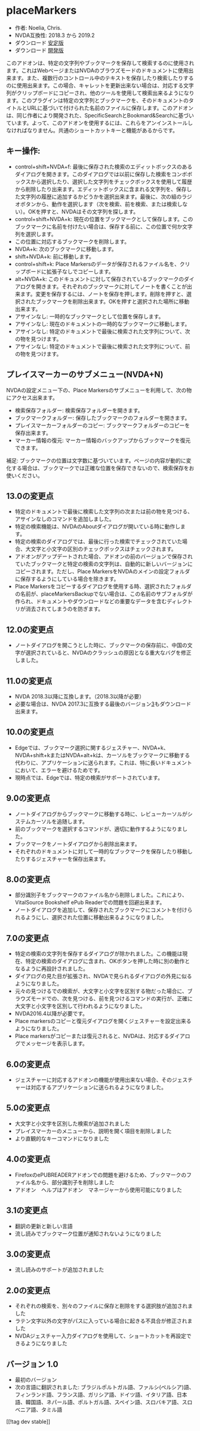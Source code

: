 # placeMarkers #
* 作者: Noelia, Chris.
* NVDA互換性: 2018.3 から 2019.2
* ダウンロード [安定版][1]
* ダウンロード [開発版][2]

このアドオンは、特定の文字列やブックマークを保存して検索するのに使用されます。これはWebページまたはNVDAのブラウズモードのドキュメントに使用出来ます。また、複数行のコントロール中のテキストを保存したり検索したりするのに使用出来ます。この場合、キャレットを更新出来ない場合は、対応する文字列がクリップボードにコピーされ、他のツールを使用して検索出来るようになります。このプラグインは特定の文字列とブックマークを、そのドキュメントのタイトルとURLに基づいて付けられた名前のファイルに保存します。このアドオンは、同じ作者により開発された、SpecificSearchとBookmard&Searchに基づいています。よって、このアドオンを使用するには、これらをアンインストールしなければなりません。共通のショートカットキーと機能があるからです。

## キー操作: ##

*	control+shift+NVDA+f:
  最後に保存された検索のエディットボックスのあるダイアログを開きます。このダイアログでは以前に保存した検索をコンボボックスから選択したり、選択した文字列をチェックボックスを使用して履歴から削除したり出来ます。エディットボックスに含まれる文字列を、保存した文字列の履歴に追加するかどうかを選択出来ます。最後に、次の組のラジオボタンから、動作を選択します（次を検索、前を検索、または検索しない）。OKを押すと、NVDAはその文字列を探します。
*	control+shift+NVDA+k:
  現在の位置をブックマークとして保存します。このブックマークに名前を付けたい場合は、保存する前に、この位置で何か文字列を選択します。
*	この位置に対応するブックマークを削除します。
*	NVDA+k: 次のブックマークに移動します。
*	shift+NVDA+k: 前に移動します。
*	control+shift+k: Place Markersのデータが保存されるファイル名を、クリップボードに拡張子なしでコピーします。
*	alt+NVDA+k:
  このドキュメントに対して保存されているブックマークのダイアログを開きます。それぞれのブックマークに対してノートを書くことが出来ます。変更を保存するには、ノートを保存を押します。削除を押すと、選択されたブックマークを削除出来ます。OKを押すと選択された場所に移動出来ます。
*	アサインなし: 一時的なブックマークとして位置を保存します。
*	アサインなし: 現在のドキュメントの一時的なブックマークに移動します。
*	アサインなし: 特定のドキュメントで最後に検索された文字列について、次の物を見つけます。
*	アサインなし: 特定のドキュメントで最後に検索された文字列について、前の物を見つけます。


## プレイスマーカーのサブメニュー(NVDA+N) ##

NVDAの設定メニュー下の、Place Markersのサブメニューを利用して、次の物にアクセス出来ます。

*	検索保存フォルダー: 検索保存フォルダーを開きます。
*	ブックマークフォルダー: 保存したブックマークのフォルダーを開きます。
*	プレイスマーカーフォルダーのコピー: ブックマークフォルダーのコピーを保存出来ます。
*	マーカー情報の復元: マーカー情報のバックアップからブックマークを復元できます。

補足:
ブックマークの位置は文字数に基づいています。ページの内容が動的に変化する場合は、ブックマークでは正確な位置を保存できないので、検索保存をお使いください。

## 13.0の変更点 ##
*	特定のドキュメントで最後に検索した文字列の次または前の物を見つける、アサインなしのコマンドを追加しました。
*	特定の検索機能は、NVDAのAboutダイアログが開いている時に動作します。
*	特定の検索のダイアログでは、最後に行った検索でチェックされていた場合、大文字と小文字の区別のチェックボックスはチェックされます。
*	アドオンがアップデートされた場合、アドオンの前のバージョンで保存されていたブックマークと特定の検索の文字列は、自動的に新しいバージョンにコピーされます。ただし、Place
  MarkersをNVDAのメインの設定フォルダに保存するようにしている場合を除きます。
*	Place
  Markersをコピーするダイアログを使用する時、選択されたフォルダの名前が、placeMarkersBackupでない場合は、この名前のサブフォルダが作られ、ドキュメントやダウンロードなどの重要なデータを含むディレクトリが消去されてしまうのを防ぎます。

## 12.0の変更点 ##
*	ノートダイアログを開こうとした時に、ブックマークの保存前に、中国の文字が選択されていると、NVDAのクラッシュの原因となる重大なバグを修正しました。

## 11.0の変更点 ##
*	NVDA 2018.3以降に互換します。（2018.3以降が必要）
*	必要な場合は、NVDA 2017.3に互換する最後のバージョン[3]もダウンロード出来ます。

## 10.0の変更点 ##
*	Edgeでは、ブックマーク選択に関するジェスチャー、NVDA+k、NVDA+shift+kまたはNVDA+alt+kは、カーソルをブックマークに移動する代わりに、アプリケーションに送られます。これは、特に長いドキュメントにおいて、エラーを避けるためです。
*	現時点では、Edgeでは、特定の検索がサポートされています。

## 9.0の変更点
*	ノートダイアログからブックマークに移動する時に、レビューカーソルがシステムカーソルを追随します。
*	前のブックマークを選択するコマンドが、適切に動作するようになりました。
*	ブックマークをノートダイアログから削除出来ます。
*	それぞれのドキュメントに対して一時的なブックマークを保存したり移動したりするジェスチャーを保存出来ます。

## 8.0の変更点 ##
*	部分識別子をブックマークのファイル名から削除しました。これにより、VitalSource Bookshelf ePub
  Readerでの問題を回避出来ます。
*	ノートダイアログを追加して、保存されたブックマークにコメントを付けられるようにし、選択された位置に移動出来るようになりました。

## 7.0の変更点 ##
*	特定の検索の文字列を保存するダイアログが除かれました。この機能は現在、特定の検索のダイアログに含まれ、OKボタンを押した時に別の動作となるように再設計されました。
*	ダイアログの見た目が拡張され、NVDAで見られるダイアログの外見に似るようになりました。
*	元々の見つけるでの検索が、大文字と小文字を区別する物だった場合に、ブラウズモードでの、次を見つける、前を見つけるコマンドの実行が、正確に大文字と小文字を区別して行われるようになりました。
*	NVDA2016.4以降が必要です。
*	Place markersのコピーと復元ダイアログを開くジェスチャーを設定出来るようになりました。
*	Place markersがコピーまたは復元されると、NVDAは、対応するダイアログでメッセージを表示します。

## 6.0の変更点 ##
* ジェスチャーに対応するアドオンの機能が使用出来ない場合、そのジェスチャーは対応するアプリケーションに送られるようになりました。

## 5.0の変更点 ##
* 大文字と小文字を区別した検索が追加されました
* プレイスマーカーのメニューから、説明を開く項目を削除しました
* より直観的なキーコマンドになりました

## 4.0の変更点 ##
* FirefoxのePUBREADERアドオンでの問題を避けるため、ブックマークのファイル名から、部分識別子を削除しました
* アドオン　ヘルプはアドオン　マネージャーから使用可能になりました

## 3.1の変更点 ##
* 翻訳の更新と新しい言語
* 流し読みでブックマーク位置が通知されないようになりました

## 3.0の変更点 ##
* 流し読みのサポートが追加されました

## 2.0の変更点 ##
* それぞれの検索を、別々のファイルに保存と削除をする選択肢が追加されました
* ラテン文字以外の文字がパスに入っている場合に起きる不具合が修正されました
* NVDAジェスチャー入力ダイアログを使用して、ショートカットを再設定できるようになりました

## バージョン 1.0 ##
* 最初のバージョン
* 次の言語に翻訳されました:
  ブラジルポルトガル語、ファルシ(ペルシア)語、フィンランド語、フランス語、ガリシア語、ドイツ語、イタリア語、日本語、韓国語、ネパール語、ポルトガル語、スペイン語、スロバキア語、スロベニア語、タミル語

[[!tag dev stable]]

[1]: https://addons.nvda-project.org/files/get.php?file=pm

[2]: https://addons.nvda-project.org/files/get.php?file=pm-dev

[3]: https://addons.nvda-project.org/files/get.php?file=pm-o
